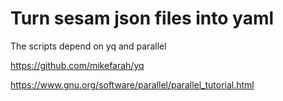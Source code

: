 # Turn sesam json files into yaml

The scripts depend on yq and parallel

https://github.com/mikefarah/yq

https://www.gnu.org/software/parallel/parallel_tutorial.html
